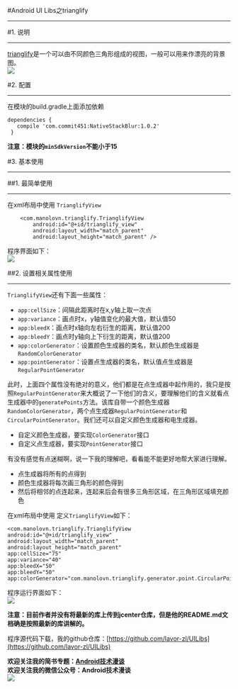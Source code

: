 #Android UI Libs之trianglify  
***  
#1. 说明  
***  
[trianglify](https://github.com/manolovn/trianglify)是一个可以由不同颜色三角形组成的视图，一般可以用来作漂亮的背景图。  
![](http://i.imgur.com/YOqT21a.png)  

#2. 配置  
***  
在模块的build.gradle上面添加依赖  
```  
dependencies {
   compile 'com.commit451:NativeStackBlur:1.0.2'
 }  
```  

**注意：模块的`minSdkVersion`不能小于15**  

#3. 基本使用  
***  
##1. 最简单使用  
***  
在xml布局中使用 `TrianglifyView` 
```  
    <com.manolovn.trianglify.TrianglifyView
        android:id="@+id/trianglify_view"
        android:layout_width="match_parent"
        android:layout_height="match_parent" />  
```  
程序界面如下：  
![](http://i.imgur.com/Omrb7JQ.png)  

##2. 设置相关属性使用  
***  
`TrianglifyView`还有下面一些属性：  
- `app:cellSize`：间隔此距离时在x,y轴上取一次点
- `app:variance`：画点时x，y轴值变化的最大值，默认值50
- `app:bleedX`：画点时x轴向左右衍生的距离，默认值200
- `app:bleedY`：画点时y轴向上下衍生的距离，默认值200
- `app:colorGenerator`：设置颜色生成器的类名，默认颜色生成器是`RandomColorGenerator`
- `app:pointGenerator`：设置点生成器的类名，默认值点生成器是`RegularPointGenerator`  

此时，上面四个属性没有绝对的意义，他们都是在点生成器中起作用的，我只是按照`RegularPointGenerator`来大概说了一下他们的含义，要理解他们的含义就看点生成器中的`generatePoints`方法。该库自带一个颜色生成器`RandomColorGenerator`，两个点生成器`RegularPointGenerator`和`CircularPointGenerator`。我们还可以自定义颜色生成器和电生成器。  
- 自定义颜色生成器，要实现`ColorGenerator`接口  
- 自定义点生成器，要实现`PointGenerator`接口    

有没有感觉有点迷糊啊，说一下我的理解吧，看看能不能更好地帮大家进行理解。  
- 点生成器将所有的点得到  
- 颜色生成器将每次画三角形的颜色得到  
- 然后将相邻的点连起来，连起来后会有很多三角形区域，在三角形区域填充颜色  

在xml布局中使用 定义`TrianglifyView`如下：  
```  
<com.manolovn.trianglify.TrianglifyView
android:id="@+id/trianglify_view"
android:layout_width="match_parent"
android:layout_height="match_parent"
app:cellSize="75"
app:variance="40"
app:bleedX="50"
app:bleedY="50"
app:colorGenerator="com.manolovn.trianglify.generator.point.CircularPointGenerator"/>  
```  

程序运行界面如下：  
![](http://i.imgur.com/AHmQ82v.png)  

**注意：目前作者并没有将最新的库上传到jcenter仓库，但是他的README.md文档确是按照最新的库讲解的。**  

程序源代码下载，我的github仓库：[https://github.com/lavor-zl/UILibs](https://github.com/lavor-zl/UILibs) 


**欢迎关注我的简书专题：[Android技术漫谈](http://www.jianshu.com/collection/4833a48d1cb2)**   
**欢迎关注我的微信公众号：Android技术漫谈**  
![](http://i.imgur.com/u75x3BP.jpg)